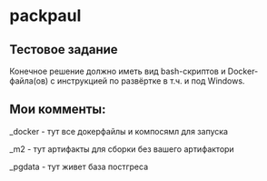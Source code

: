 # packpaul
## Тестовое задание

Конечное решение должно иметь вид bash-скриптов и Docker-файла(ов) с инструкцией по развёртке в т.ч. и под Windows.

## Мои комменты:

_docker - тут все докерфайлы и компосямл для запуска

_m2 - тут артифакты для сборки без вашего артифактори

_pgdata - тут живет база постгреса